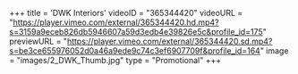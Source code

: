 +++
  title = 'DWK Interiors'
  videoID = "365344420"
  videoURL = "https://player.vimeo.com/external/365344420.hd.mp4?s=3159a9eceb826db5946607a59d3edb4e39826e5c&profile_id=175"
  previewURL = "https://player.vimeo.com/external/365344420.sd.mp4?s=be3ce655976052d0a46a9ede9c74c3ef6907709f&profile_id=164"
  image = "images/2_DWK_Thumb.jpg"
  type = "Promotional"
+++
